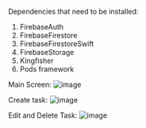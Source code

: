 Dependencies that need to be installed:
1. FirebaseAuth
2. FirebaseFirestore
3. FirebaseFirestoreSwift
4. FirebaseStorage
5. Kingfisher
6. Pods framework

Main Screen:
![image](https://github.com/siam-sharif-ami/ToDo/assets/168058996/03558853-990c-4319-8266-e343a487fa06)

Create task:
![image](https://github.com/siam-sharif-ami/ToDo/assets/168058996/d059ba06-0648-4d19-a084-66cc2b4749d3)

Edit and Delete Task:
![image](https://github.com/siam-sharif-ami/ToDo/assets/168058996/aa6dc2f4-804d-409e-aa7f-7589777212cb)

